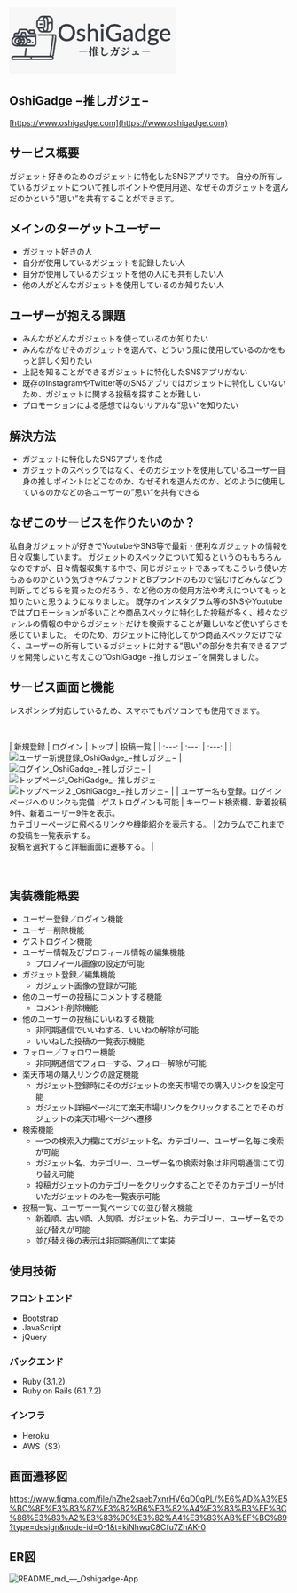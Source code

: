<img src="./app/assets/images/logo.jpg">

## OshiGadge −推しガジェ−
[https://www.oshigadge.com](https://www.oshigadge.com)

## サービス概要
ガジェット好きのためのガジェットに特化したSNSアプリです。
自分の所有しているガジェットについて推しポイントや使用用途、なぜそのガジェットを選んだのかという”思い”を共有することができます。

## メインのターゲットユーザー
- ガジェット好きの人
- 自分が使用しているガジェットを記録したい人
- 自分が使用しているガジェットを他の人にも共有したい人
- 他の人がどんなガジェットを使用しているのか知りたい人

## ユーザーが抱える課題
- みんながどんなガジェットを使っているのか知りたい
- みんながなぜそのガジェットを選んで、どういう風に使用しているのかをもっと詳しく知りたい
- 上記を知ることができるガジェットに特化したSNSアプリがない
- 既存のInstagramやTwitter等のSNSアプリではガジェットに特化していないため、ガジェットに関する投稿を探すことが難しい
- プロモーションによる感想ではないリアルな”思い”を知りたい

## 解決方法
- ガジェットに特化したSNSアプリを作成
- ガジェットのスペックではなく、そのガジェットを使用しているユーザー自身の推しポイントはどこなのか、なぜそれを選んだのか、どのように使用しているのかなどの各ユーザーの”思い”を共有できる

## なぜこのサービスを作りたいのか？
私自身ガジェットが好きでYoutubeやSNS等で最新・便利なガジェットの情報を日々収集しています。
ガジェットのスペックについて知るというのももちろんなのですが、日々情報収集する中で、同じガジェットであってもこういう使い方もあるのかという気づきやAブランドとBブランドのもので悩むけどみんなどう判断してどちらを買ったのだろう、など他の方の使用方法や考えについてもっと知りたいと思うようになりました。
既存のインスタグラム等のSNSやYoutubeではプロモーションが多いことや商品スペックに特化した投稿が多く、様々なジャンルの情報の中からガジェットだけを検索することが難しいなど使いずらさを感じていました。
そのため、ガジェットに特化してかつ商品スペックだけでなく、ユーザーの所有しているガジェットに対する”思い”の部分を共有できるアプリを開発したいと考えこの”OshiGadge −推しガジェ−”を開発しました。

## サービス画面と機能
レスポンシブ対応しているため、スマホでもパソコンでも使用できます。

<br />

| 新規登録 | ログイン | トップ | 投稿一覧 |
| :---: | :---: | :---: |
| ![ユーザー新規登録_OshiGadge_−推しガジェ−](https://github.com/darutani/Portfolio-OshiGadge/assets/114204669/eddecec3-87e2-4a65-9f2b-66d5e073c56b) | ![ログイン_OshiGadge_−推しガジェ−](https://github.com/darutani/Portfolio-OshiGadge/assets/114204669/177e171f-8b6f-47d2-a006-6983808271ab) | ![トップページ_OshiGadge_−推しガジェ−](https://github.com/darutani/Portfolio-OshiGadge/assets/114204669/88c2a6fd-693e-45f2-b845-8e80e4f70737) ![トップページ２_OshiGadge_−推しガジェ−](https://github.com/darutani/Portfolio-OshiGadge/assets/114204669/09a45245-e23c-49f8-91c3-f547264d730f) |
| ユーザー名も登録。ログインページへのリンクも完備 | ゲストログインも可能 | キーワード検索欄、新着投稿9件、新着ユーザー9件を表示。<br />カテゴリーページに飛べるリンクや機能紹介を表示する。 | 2カラムでこれまでの投稿を一覧表示する。<br />投稿を選択すると詳細画面に遷移する。 |
<br />
<br />
<br />

## 実装機能概要
- ユーザー登録／ログイン機能
- ユーザー削除機能
- ゲストログイン機能
- ユーザー情報及びプロフィール情報の編集機能
  - プロフィール画像の設定が可能
- ガジェット登録／編集機能
  - ガジェット画像の登録が可能
- 他のユーザーの投稿にコメントする機能
  - コメント削除機能
- 他のユーザーの投稿にいいねする機能
  - 非同期通信でいいねする、いいねの解除が可能
  - いいねした投稿の一覧表示機能
- フォロー／フォロワー機能
  - 非同期通信でフォローする、フォロー解除が可能
- 楽天市場の購入リンクの設定機能
  - ガジェット登録時にそのガジェットの楽天市場での購入リンクを設定可能
  - ガジェット詳細ページにて楽天市場リンクをクリックすることでそのガジェットの楽天市場ページへ遷移
- 検索機能
  - 一つの検索入力欄にてガジェット名、カテゴリー、ユーザー名毎に検索が可能
  - ガジェット名、カテゴリー、ユーザー名の検索対象は非同期通信にて切り替え可能
  - 投稿ガジェットのカテゴリーをクリックすることでそのカテゴリーが付いたガジェットのみを一覧表示可能
- 投稿一覧、ユーザー一覧ページでの並び替え機能
  - 新着順、古い順、人気順、ガジェット名、カテゴリー、ユーザー名での並び替えが可能
  - 並び替え後の表示は非同期通信にて実装

## 使用技術
### フロントエンド
- Bootstrap
- JavaScript
- jQuery
### バックエンド
- Ruby (3.1.2)
- Ruby on Rails (6.1.7.2)
### インフラ
- Heroku
- AWS（S3）

## 画面遷移図
https://www.figma.com/file/hZhe2saeb7xnrHV6qD0gPL/%E6%AD%A3%E5%BC%8F%E3%83%87%E3%82%B6%E3%82%A4%E3%83%B3%EF%BC%88%E3%83%A2%E3%83%90%E3%82%A4%E3%83%AB%EF%BC%89?type=design&node-id=0-1&t=kiNhwqC8Cfu7ZhAK-0

## ER図
<img width="443" alt="README_md_—_Oshigadge-App" src="https://github.com/darutani/Portfolio-OshiGadge/assets/114204669/52b5d8f7-e8fb-4d49-a27a-95f5c060e661">

